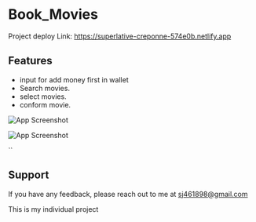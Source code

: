 # Book_Movies






Project  deploy Link: https://superlative-creponne-574e0b.netlify.app




## Features

- input for add money first in wallet
- Search movies.
- select movies.
- conform movie.




![App Screenshot](https://filmymantra.com/wp-content/uploads/2016/12/collage-2016-12-29-2.jpg)



![App Screenshot](https://encrypted-tbn0.gstatic.com/images?q=tbn:ANd9GcSYVpwGwJiZwEsPWo-1TCesEuBoGtr_xwuFXlYa0-PeDgu8jVur20wOWnSnv6OdXQv-nzU&usqp=CAU)





``


## Support

If you have any feedback, please reach out to me at sj461898@gmail.com





This is my individual project







                                
